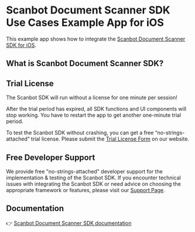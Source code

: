 # Scanbot Document Scanner SDK Use Cases Example App for iOS

This example app shows how to integrate the [Scanbot Document Scanner SDK for iOS](https://scanbot.io/developer/ios-document-scanner/).


## What is Scanbot Document Scanner SDK?



## Trial License

The Scanbot SDK will run without a license for one minute per session!

After the trial period has expired, all SDK functions and UI components will stop working. You have to restart the app to get another one-minute trial period.

To test the Scanbot SDK without crashing, you can get a free “no-strings-attached” trial license. Please submit the [Trial License Form](https://scanbot.io/trial/) on our website.

## Free Developer Support

We provide free "no-strings-attached" developer support for the implementation & testing of the Scanbot SDK.
If you encounter technical issues with integrating the Scanbot SDK or need advice on choosing the appropriate
framework or features, please visit our [Support Page](https://docs.scanbot.io/support/).


## Documentation

👉 [Scanbot Document Scanner SDK documentation](https://docs.scanbot.io/document-scanner-sdk/ios/introduction/)

